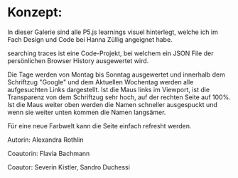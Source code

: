 # Konzept: 

In dieser Galerie sind alle P5.js learnings visuel hinterlegt, welche ich im Fach Design und Code bei Hanna Züllig angeignet habe.

searching traces ist eine Code-Projekt, bei welchem ein JSON File der persönlichen Browser History ausgewertet wird.

Die Tage werden von Montag bis Sonntag ausgewertet und innerhalb dem Schriftzug "Google" und dem Aktuellen Wochentag werden alle aufgesuchten Links dargestellt. Ist die Maus links im Viewport, ist die Transparenz von dem Schriftzug sehr hoch, auf der rechten Seite auf 100%.
Ist die Maus weiter oben werden die Namen schneller ausgespuckt und wenn sie weiter unten kommen die Namen langsämer.

Für eine neue Farbwelt kann die Seite einfach refresht werden.

Autorin: Alexandra Rothlin

Coautorin: Flavia Bachmann

Coautor: Severin Kistler, Sandro Duchessi
